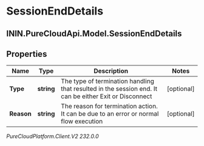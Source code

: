 # SessionEndDetails

## ININ.PureCloudApi.Model.SessionEndDetails

## Properties

|Name | Type | Description | Notes|
|------------ | ------------- | ------------- | -------------|
| **Type** | **string** | The type of termination handling that resulted in the session end. It can be either Exit or Disconnect | [optional] |
| **Reason** | **string** | The reason for termination action. It can be due to an error or normal flow execution | [optional] |



_PureCloudPlatform.Client.V2 232.0.0_
